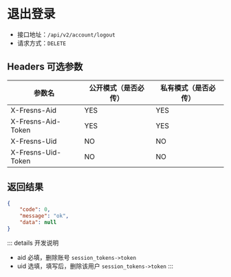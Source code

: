 # 退出登录

- 接口地址：`/api/v2/account/logout`
- 请求方式：`DELETE`

## Headers 可选参数

| 参数名 | 公开模式（是否必传） | 私有模式（是否必传） |
| --- | --- | --- |
| X-Fresns-Aid | YES | YES |
| X-Fresns-Aid-Token | YES | YES |
| X-Fresns-Uid | NO | NO |
| X-Fresns-Uid-Token | NO | NO |

## 返回结果

```json
{
    "code": 0,
    "message": "ok",
    "data": null
}
```

::: details 开发说明
- aid 必填，删除账号 `session_tokens->token`
- uid 选填，填写后，删除该用户 `session_tokens->token`
:::